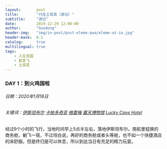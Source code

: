 ```yaml
---
layout:       post
title:        "行在土耳其（游记）"
subtitle:     "游记"
date:         2019-12-29 12:00:00
author:       "Guodong"
header-img:   "img/in-post/post-eleme-pwa/eleme-at-io.jpg"
header-mask:  0.1
catalog:      true
multilingual: true
tags:
    - 人生百国
    - 智享飞
    - 土耳其
---
```


### DAY 1：到火鸡国啦

###### 日期：2020年1月18日

###### 关键词：<u>伊斯坦布尔</u> <u>卡帕多奇亚</u> <u>格雷梅</u> <u>露天博物馆</u> <u>Lucky Cave Hotel</u>

经过9个小时的飞行，当地时间早上5点半左右，落地伊斯坦布尔。南航里程换的商务舱，躺飞一宿，不过坦白说，再好的商务舱或者头等舱，也不如一个快捷酒店的床舒服。但是终归是可以休息，所以到达当日有充足的精力玩耍。
